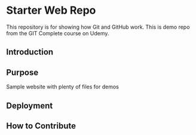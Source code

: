 # Starter Web Repo

This repository is for showing how Git and GitHub work. This is demo repo from the GIT Complete course on Udemy.

## Introduction



## Purpose

Sample website with plenty of files for demos

## Deployment



## How to Contribute
